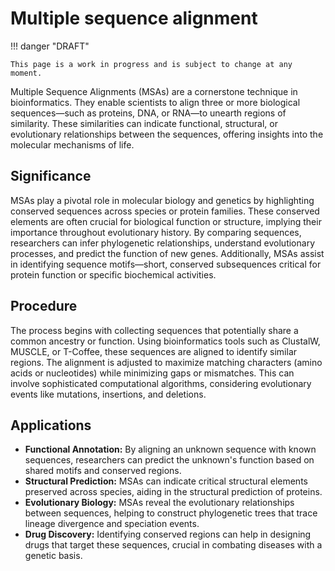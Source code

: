 # Multiple sequence alignment

!!! danger "DRAFT"

    This page is a work in progress and is subject to change at any moment.

Multiple Sequence Alignments (MSAs) are a cornerstone technique in bioinformatics.
They enable scientists to align three or more biological sequences—such as proteins, DNA, or RNA—to unearth regions of similarity.
These similarities can indicate functional, structural, or evolutionary relationships between the sequences, offering insights into the molecular mechanisms of life.

## Significance

MSAs play a pivotal role in molecular biology and genetics by highlighting conserved sequences across species or protein families.
These conserved elements are often crucial for biological function or structure, implying their importance throughout evolutionary history.
By comparing sequences, researchers can infer phylogenetic relationships, understand evolutionary processes, and predict the function of new genes.
Additionally, MSAs assist in identifying sequence motifs—short, conserved subsequences critical for protein function or specific biochemical activities.

## Procedure

The process begins with collecting sequences that potentially share a common ancestry or function.
Using bioinformatics tools such as ClustalW, MUSCLE, or T-Coffee, these sequences are aligned to identify similar regions.
The alignment is adjusted to maximize matching characters (amino acids or nucleotides) while minimizing gaps or mismatches.
This can involve sophisticated computational algorithms, considering evolutionary events like mutations, insertions, and deletions.

## Applications

-   **Functional Annotation:** By aligning an unknown sequence with known sequences, researchers can predict the unknown's function based on shared motifs and conserved regions.
-   **Structural Prediction:** MSAs can indicate critical structural elements preserved across species, aiding in the structural prediction of proteins.
-   **Evolutionary Biology:** MSAs reveal the evolutionary relationships between sequences, helping to construct phylogenetic trees that trace lineage divergence and speciation events.
-   **Drug Discovery:** Identifying conserved regions can help in designing drugs that target these sequences, crucial in combating diseases with a genetic basis.
